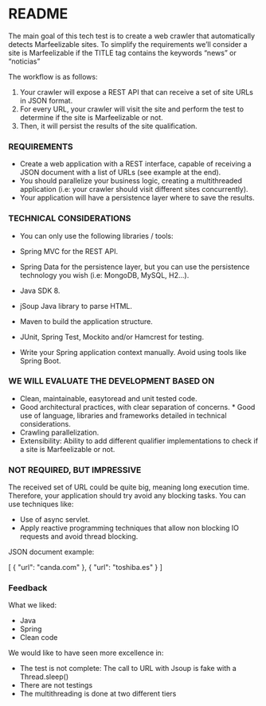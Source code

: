 # README #

The main goal of this tech test is to create a web crawler that automatically detects Marfeelizable sites. 
To simplify the requirements we’ll consider a site is Marfeelizable if the TITLE tag contains the keywords “news” or “noticias” 
 
The workflow is as follows: 
 
1. Your crawler will expose a REST API that can receive a set of site URLs in JSON format.  
2. For every URL, your crawler will visit the site and perform the test to determine if the site is Marfeelizable or not. 
3. Then, it will persist the results of the site qualification. 
 
### REQUIREMENTS ###
 
* Create a web application with a REST interface, capable of receiving a JSON 
document with a list of URLs (see example at the end). 
* You should parallelize your business logic, creating a multithreaded application (i.e: 
your crawler should visit different sites concurrently). 
* Your application will have a persistence layer where to save the results. 
 
### TECHNICAL CONSIDERATIONS ###
 
* You can only use the following libraries / tools: 
 
* Spring MVC for the REST API. 
* Spring Data for the persistence layer, but you can use the persistence 
technology you wish (i.e: MongoDB, MySQL, H2...). 
* Java SDK 8. 
* jSoup Java library to parse HTML. 
* Maven to build the application structure. 
* JUnit, Spring Test, Mockito and/or Hamcrest for testing. 
 
* Write your Spring application context manually. Avoid using tools like Spring Boot. 
 
### WE WILL EVALUATE THE DEVELOPMENT BASED ON ###
 
* Clean, maintainable, easy­to­read and unit tested code. 
* Good architectural practices, with clear separation of concerns. * Good use of language, libraries and frameworks detailed in technical considerations. 
* Crawling parallelization. 
* Extensibility: Ability to add different qualifier implementations to check if a site is 
Marfeelizable or not. 
 
 
### NOT REQUIRED, BUT IMPRESSIVE ###
 
The received set of URL could be quite big, meaning long execution time. Therefore, your 
application should try avoid any blocking tasks. You can use techniques like: 
 
* Use of async servlet. 
* Apply reactive programming techniques that allow non blocking IO requests and avoid 
thread blocking. 
 
JSON document example: 
 
[ 
    { 
        "url": "c­and­a.com" 
    }, 
    { 
        "url": "toshiba.es" 
    } 
] 

### Feedback ###

What we liked: 

* Java 
* Spring
* Clean code

We would like to have seen more excellence in: 

* The test is not complete: The call to URL with Jsoup is fake with a Thread.sleep()
* There are not testings
* The multithreading is done at two different tiers

